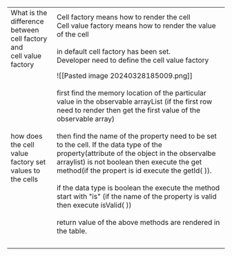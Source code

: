 
|                                                                            |                                                                                                                                                                                                                                                                                                                                                                                                                                                                                                                                                                                                                                                                                           |
| -------------------------------------------------------------------------- | ----------------------------------------------------------------------------------------------------------------------------------------------------------------------------------------------------------------------------------------------------------------------------------------------------------------------------------------------------------------------------------------------------------------------------------------------------------------------------------------------------------------------------------------------------------------------------------------------------------------------------------------------------------------------------------------- |
| What is the difference <br>between cell factory and <br>cell value factory | Cell factory means how to render the cell<br>Cell value factory means how to render the value of the cell<br><br>in default cell factory has been set.<br>Developer need to define the cell value factory                                                                                                                                                                                                                                                                                                                                                                                                                                                                                 |
| how does the cell<br>value factory set  <br>values to the cells            | ![[Pasted image 20240328185009.png]]<br><br>first find the memory location of the particular value in the observable arrayList (if the first row need to render then get the first value of the observable array)<br><br>then find the name of the property need to be set to the cell. If the data type of the property(attribute of the object in the observalbe arraylist) is not boolean then execute the get method(if the propert is id execute the getId( )).<br><br>if the data type is boolean the execute the method start with "is" (if the name of the property is valid then execute isValid( ))<br><br>return value of the above methods are rendered in the table.<br><br> |
|                                                                            |                                                                                                                                                                                                                                                                                                                                                                                                                                                                                                                                                                                                                                                                                           |
